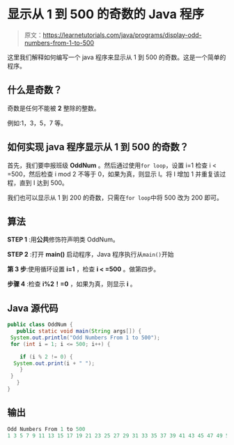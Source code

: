 # 显示从 1 到 500 的奇数的 Java 程序

> 原文：<https://learnetutorials.com/java/programs/display-odd-numbers-from-1-to-500>

这里我们解释如何编写一个 java 程序来显示从 1 到 500 的奇数。这是一个简单的程序。

## 什么是奇数？

奇数是任何不能被 **2** 整除的整数。

例如:1，3，5，7 等。

## 如何实现 java 程序显示从 1 到 500 的奇数？

首先，我们要申报班级 **OddNum** 。然后通过使用`for loop`，设置 i=1 检查 i < =500，然后检查 i mod 2 不等于 0，如果为真，则显示 I。将 I 增加 1 并重复该过程，直到 I 达到 500。

我们也可以显示从 1 到 200 的奇数，只需在`for loop`中将 500 改为 200 即可。

## 算法

**STEP 1** :用**公共**修饰符声明类 OddNum。

**STEP 2** :打开 **main()** 启动程序，Java 程序执行从`main()`开始

**第 3 步**:使用循环设置 **i=1** ，检查 **i < =500** 。做第四步。

**步骤 4** :检查 **i%2！=0** ，如果为真，则显示 **i** 。

## Java 源代码

```java
public class OddNum {
   public static void main(String args[]) {
 System.out.println("Odd Numbers From 1 to 500");
 for (int i = 1; i <= 500; i++) {

    if (i % 2 != 0) {
  System.out.print(i + " ");
    }
 }
   }
}

```

## 输出

```java
Odd Numbers From 1 to 500
1 3 5 7 9 11 13 15 17 19 21 23 25 27 29 31 33 35 37 39 41 43 45 47 49 51 53 55 57 59 61 63 65 67 69 71 73 75 77 79 81 83 85 87 89 91 93 95 97 99 101 103 105 107 109 111 113 115 117 119 121 123 125 127 129 131 133 135 137 139 141 143 145 147 149 151 153 155 157 159 161 163 165 167 169 171 173 175 177 179 181 183 185 187 189 191 193 195 197 199 201 203 205 207 209 211 213 215 217 219 221 223 225 227 229 231 233 235 237 239 241 243 245 247 249 251 253 255 257 259 261 263 265 267 269 271 273 275 277 279 281 283 285 287 289 291 293 295 297 299 301 303 305 307 309 311 313 315 317 319 321 323 325 327 329 331 333 335 337 339 341 343 345 347 349 351 353 355 357 359 361 363 365 367 369 371 373 375 377 379 381 383 385 387 389 391 393 395 397 399 401 403 405 407 409 411 413 415 417 419 421 423 425 427 429 431 433 435 437 439 441 443 445 447 449 451 453 455 457 459 461 463 465 467 469 471 473 475 477 479 481 483 485 487 489 491 493 495 497 499 
```